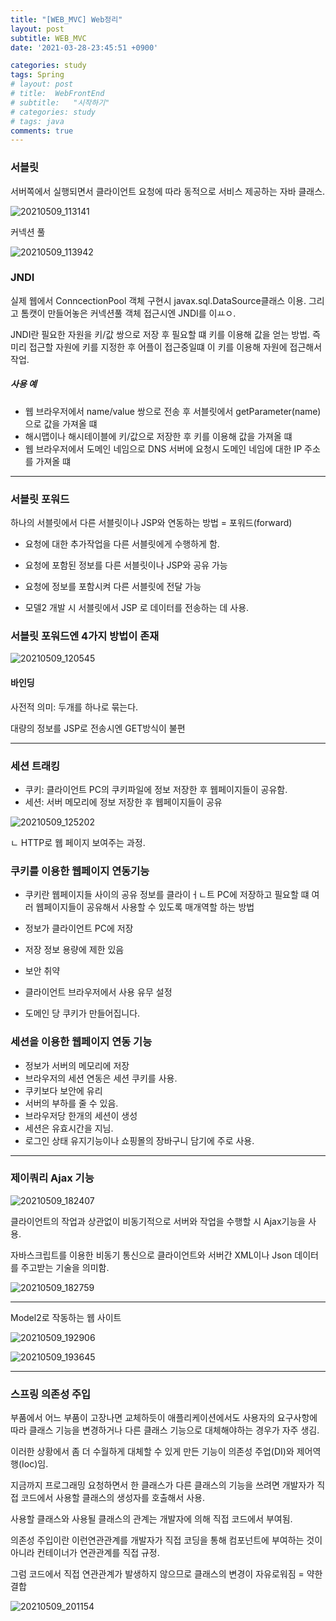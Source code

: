 ```yaml
---
title: "[WEB_MVC] Web정리"
layout: post
subtitle: WEB_MVC
date: '2021-03-28-23:45:51 +0900'

categories: study
tags: Spring
# layout: post
# title:  WebFrontEnd
# subtitle:   "시작하기"
# categories: study
# tags: java
comments: true
---
```



### 서블릿

서버쪽에서 실행되면서 클라이언트 요청에 따라 동적으로 서비스 제공하는 자바 클래스.

![20210509_113141](/assets/20210509_113141.png)



커넥션 풀

![20210509_113942](/assets/20210509_113942.png)

### JNDI

실제 웹에서 ConncectionPool 객체 구현시 javax.sql.DataSource클래스 이용. 그리고 톰캣이 만들어놓은 커넥션풀 객체 접근시엔 JNDI를 이ㅛㅇ.

JNDI란 필요한 자원을 키/값 쌍으로 저장 후 필요할 떄 키를 이용해 값을 얻는 방법. 즉 미리 접근할 자원에 키를 지정한 후 어플이 접근중일떄 이 키를 이용해 자원에 접근해서 작업.

##### 사용 예

- 웹 브라우저에서 name/value 쌍으로 전송 후 서블릿에서 getParameter(name)으로 값을 가져올 떄
- 해시맵이나 해시테이블에 키/값으로 저장한 후 키를 이용해 값을 가져올 떄
- 웹 브라우저에서 도메인 네임으로 DNS 서버에 요청시 도메인 네임에 대한 IP 주소를 가져올 떄

-----------

### 서블릿 포워드

하나의 서블릿에서 다른 서블릿이나 JSP와 연동하는 방법 = 포워드(forward)

- 요청에 대한 추가작업을 다른 서블릿에게 수행하게 함.

- 요청에 포함된 정보를 다른 서블릿이나 JSP와 공유 가능

- 요청에 정보를 포함시켜 다른 서블릿에 전달 가능

- 모델2 개발 시 서블릿에서 JSP 로 데이터를 전송하는
데 사용.

### 서블릿 포워드엔 4가지 방법이 존재

![20210509_120545](/assets/20210509_120545.png)



#### 바인딩

사전적 의미: 두개를 하나로 묶는다.

대량의 정보를 JSP로 전송시엔 GET방식이 불편



-------

### 세션 트래킹

- 쿠키: 클라이언트 PC의 쿠키파일에 정보 저장한 후 웹페이지들이 공유함.
- 세션: 서버 메모리에 정보 저장한 후 웹페이지들이 공유


![20210509_125202](/assets/20210509_125202.png)

ㄴ HTTP로 웹 페이지 보여주는 과정.


### 쿠키를 이용한 웹페이지 연동기능

- 쿠키란 웹페이지들 사이의 공유 정보를 클라이ㅓㄴ트 PC에 저장하고 필요할 떄 여러 웹페이지들이 공유해서 사용할 수 있도록 매개역할 하는 방법

- 정보가 클라이언트 PC에 저장
- 저장 정보 용량에 제한 있음
- 보안 취약
- 클라이언트 브라우저에서 사용 유무 설정
- 도메인 당 쿠키가 만들어집니다.



### 세션을 이용한 웹페이지 연동 기능

- 정보가 서버의 메모리에 저장
- 브라우저의 세션 연동은 세션 쿠키를 사용.
- 쿠키보다 보안에 유리
- 서버의 부하를 줄 수 있음.
- 브라우저당 한개의 세션이 생성
- 세션은 유효시간을 지님.
- 로그인 상태 유지기능이나 쇼핑몰의 장바구니 담기에 주로 사용.

------

### 제이쿼리 Ajax 기능

![20210509_182407](/assets/20210509_182407.png)

클라이언트의 작업과 상관없이 비동기적으로 서버와 작업을 수행할 시 Ajax기능을 사용.

자바스크립트를 이용한 비동기 통신으로 클라이언트와 서버간 XML이나 Json 데이터를 주고받는 기술을 의미함.

![20210509_182759](/assets/20210509_182759.png)

--------

Model2로 작동하는 웹 사이트

![20210509_192906](/assets/20210509_192906.png)

![20210509_193645](/assets/20210509_193645.png)


------

### 스프링 의존성 주입

부품에서 어느 부품이 고장나면 교체하듯이
애플리케이션에서도 사용자의 요구사항에 따라 클래스 기능을 변경하거나 다른 클래스 기능으로 대체해야하는 경우가 자주 생김.

이러한 상황에서 좀 더 수월하게 대체할 수 있게 만든 기능이 의존성 주업(DI)와 제어역행(Ioc)임.


지금까지 프로그래밍 요청하면서 한 클래스가 다른 클래스의 기능을 쓰려면 개발자가 직접 코드에서 사용할 클래스의 생성자를 호출해서 사용.

사용할 클래스와 사용될 클래스의 관계는 개발자에 의해 직접 코드에서 부여됨.

의존성 주입이란 이런연관관계를 개발자가 직접 코딩을 통해 컴포넌트에 부여하는 것이 아니라 컨테이너가 연관관계를 직접 규정.

그럼 코드에서 직접 연관관계가 발생하지 않으므로 클래스의 변경이 자유로워짐 = 약한결합


![20210509_201154](/assets/20210509_201154.png)
